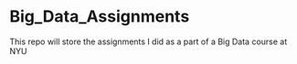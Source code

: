 # Big_Data_Assignments

This repo will store the assignments I did as a part of a Big Data course at NYU